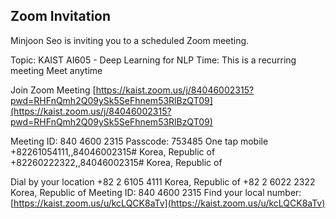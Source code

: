 ## Zoom Invitation

Minjoon Seo is inviting you to a scheduled Zoom meeting.

Topic: KAIST AI605 - Deep Learning for NLP
Time: This is a recurring meeting Meet anytime

Join Zoom Meeting
[https://kaist.zoom.us/j/84046002315?pwd=RHFnQmh2Q09ySk5SeFhnem53RlBzQT09](https://kaist.zoom.us/j/84046002315?pwd=RHFnQmh2Q09ySk5SeFhnem53RlBzQT09)

Meeting ID: 840 4600 2315
Passcode: 753485
One tap mobile
+82261054111,,84046002315# Korea, Republic of
+82260222322,,84046002315# Korea, Republic of

Dial by your location
+82 2 6105 4111 Korea, Republic of
+82 2 6022 2322 Korea, Republic of
Meeting ID: 840 4600 2315
Find your local number: [https://kaist.zoom.us/u/kcLQCK8aTv](https://kaist.zoom.us/u/kcLQCK8aTv)
